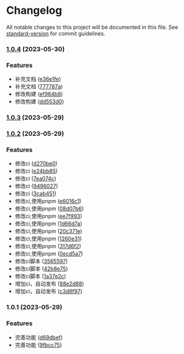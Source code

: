 # Changelog

All notable changes to this project will be documented in this file. See [standard-version](https://github.com/conventional-changelog/standard-version) for commit guidelines.

### [1.0.4](https://github.com/hanhanbuku/mp-ci/compare/v1.0.3...v1.0.4) (2023-05-30)


### Features

* 补充文档 ([e36e1fe](https://github.com/hanhanbuku/mp-ci/commit/e36e1fe31747614bc1c2b71a97b147bb7a1ccf10))
* 补充文档 ([777787a](https://github.com/hanhanbuku/mp-ci/commit/777787a2327a74c3aabae05ae828bfd175cb1004))
* 修改构建 ([ef984b8](https://github.com/hanhanbuku/mp-ci/commit/ef984b898d248ff22dbb49903bf5767c8578f209))
* 修改构建 ([dd553d0](https://github.com/hanhanbuku/mp-ci/commit/dd553d004c983c88c05b63123e5b6cdb64c84028))

### [1.0.3](https://github.com/hanhanbuku/mp-ci/compare/v1.0.2...v1.0.3) (2023-05-29)

### [1.0.2](https://github.com/hanhanbuku/mp-ci/compare/v1.0.1...v1.0.2) (2023-05-29)


### Features

* 修改ci ([d270be0](https://github.com/hanhanbuku/mp-ci/commit/d270be0bcb2e818b0f0ef841a7747fcd2f77c1ea))
* 修改ci ([e24bb85](https://github.com/hanhanbuku/mp-ci/commit/e24bb852fab9a70173d9781c9d8b6c5c538e08da))
* 修改ci ([7ea074c](https://github.com/hanhanbuku/mp-ci/commit/7ea074cb78285e370895defacfa59415a5155c86))
* 修改ci ([9496027](https://github.com/hanhanbuku/mp-ci/commit/9496027f34fbb570732c8a1019a426f52adde365))
* 修改ci ([3cab451](https://github.com/hanhanbuku/mp-ci/commit/3cab451aa7a702b62a37ff500876dedee9bd8af8))
* 修改ci,使用pnpm ([e6016c1](https://github.com/hanhanbuku/mp-ci/commit/e6016c1d6f7dfee3585cfdb39844e90dd0242d47))
* 修改ci,使用pnpm ([08d07b6](https://github.com/hanhanbuku/mp-ci/commit/08d07b6fe61f0a4b95b00f131ea95c19c2cf946e))
* 修改ci,使用pnpm ([ee7f993](https://github.com/hanhanbuku/mp-ci/commit/ee7f993e454546c95d4b1c28df3a3c4d74ac6936))
* 修改ci,使用pnpm ([1d66d7a](https://github.com/hanhanbuku/mp-ci/commit/1d66d7af4896c567e09b519b107dfc7b9a08ef94))
* 修改ci,使用pnpm ([20c371e](https://github.com/hanhanbuku/mp-ci/commit/20c371ee1d9453e67bd6d984ee1522fa9f1b5a9a))
* 修改ci,使用pnpm ([1260e31](https://github.com/hanhanbuku/mp-ci/commit/1260e31cb1d3306d6cb507936ae5f9c577472d28))
* 修改ci,使用pnpm ([317d6f2](https://github.com/hanhanbuku/mp-ci/commit/317d6f2e16ef97840475aec54e5f2033f1292986))
* 修改ci,使用pnpm ([0ecd5a7](https://github.com/hanhanbuku/mp-ci/commit/0ecd5a79499e9d40aebbfb9fb2f229ca0820ea47))
* 修改ci脚本 ([3565597](https://github.com/hanhanbuku/mp-ci/commit/356559701bfca9975995c0648634466fba95f5a2))
* 修改ci脚本 ([42b8e75](https://github.com/hanhanbuku/mp-ci/commit/42b8e7531443024f06e01565fb347b2f6690c8c4))
* 修改ci脚本 ([1a37e2c](https://github.com/hanhanbuku/mp-ci/commit/1a37e2cebbf94961496f7e38a912d22204550ac2))
* 增加ci，自动发布 ([88e2d88](https://github.com/hanhanbuku/mp-ci/commit/88e2d888defd4bce3ed3c9caba893f8ac6c3e583))
* 增加ci，自动发布 ([c3d8f97](https://github.com/hanhanbuku/mp-ci/commit/c3d8f9752836a77cb23c17754434d820dd6203f1))

### 1.0.1 (2023-05-29)


### Features

* 完善功能 ([d69dbef](https://github.com/hanhanbuku/mp-ci/commit/d69dbefabc28bcac5efd80da2ff322f9e1b9069c))
* 完善功能 ([9fbcc75](https://github.com/hanhanbuku/mp-ci/commit/9fbcc75b6f6c8d43d4ca5880b58352b20652b5fa))
